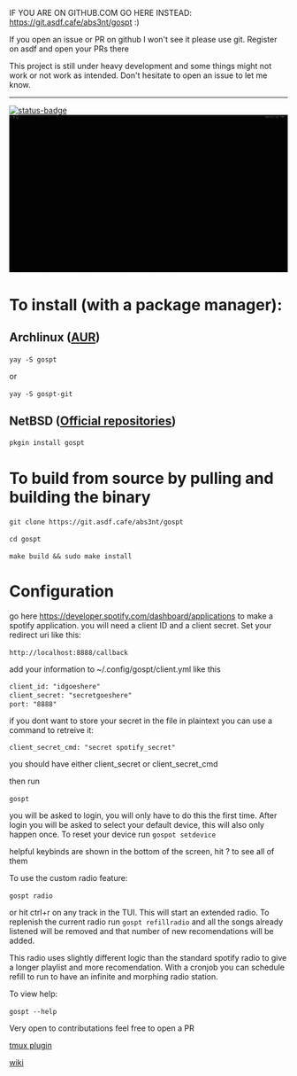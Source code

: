 IF YOU ARE ON GITHUB.COM GO HERE INSTEAD: https://git.asdf.cafe/abs3nt/gospt :)

If you open an issue or PR on github I won't see it please use git. Register on asdf and open your PRs there

This project is still under heavy development and some things might not work or not work as intended. Don't hesitate to open an issue to let me know.

---
[![status-badge](https://ci.asdf.cafe/api/badges/abs3nt/gospt/status.svg)](https://ci.asdf.cafe/abs3nt/gospt)
![video](/assets/gospt.gif)

# To install (with a package manager):

## Archlinux ([AUR])
```yay -S gospt```  

or

```yay -S gospt-git```

## NetBSD ([Official repositories])
```pkgin install gospt```

# To build from source by pulling and building the binary

```git clone https://git.asdf.cafe/abs3nt/gospt```

```cd gospt```


```make build && sudo make install```

[AUR]: https://aur.archlinux.org/packages/gospt
[Official repositories]: http://cvsweb.netbsd.org/bsdweb.cgi/pkgsrc/audio/gospt/

# Configuration
go here https://developer.spotify.com/dashboard/applications to make a spotify application. you will need a client ID and a client secret. Set your redirect uri like this:

```http://localhost:8888/callback```

add your information to ~/.config/gospt/client.yml like this

```
client_id: "idgoeshere"
client_secret: "secretgoeshere"
port: "8888"
```
if you dont want to store your secret in the file in plaintext you can use a command to retreive it:

```
client_secret_cmd: "secret spotify_secret"
```

you should have either client_secret or client_secret_cmd


then run

```gospt```

you will be asked to login, you will only have to do this the first time. After login you will be asked to select your default device, this will also only happen once. To reset your device run ```gospot setdevice```

helpful keybinds are shown in the bottom of the screen, hit ? to see all of them

To use the custom radio feature:

```gospt radio```


or hit ctrl+r on any track in the TUI. This will start an extended radio. To replenish the current radio run ```gospt refillradio``` and all the songs already listened will be removed and that number of new recomendations will be added.

This radio uses slightly different logic than the standard spotify radio to give a longer playlist and more recomendation. With a cronjob you can schedule refill to run to have an infinite and morphing radio station.

To view help:

```gospt --help```

Very open to contributations feel free to open a PR

[tmux plugin](https://git.asdf.cafe/abs3nt/tmux-gospt)

[wiki](https://git.asdf.cafe/abs3nt/gospt/wiki)

